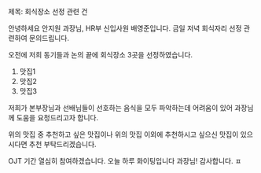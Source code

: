 제목: 회식장소 선정 관련 건

안녕하세요 안지원 과장님, HR부 신입사원 배영준입니다.
금일 저녁 회식자리 선정 관련하여 문의드립니다.

오전에 저희 동기들과 논의 끝에 회식장소 3곳을 선정하였습니다.

1. 맛집1
2. 맛집2
3. 맛집3

저희가 본부장님과 선배님들이 선호하는 음식을 모두 파악하는데 어려움이 있어
과장님께 도움을 요청드리고자 합니다.

위의 맛집 중 추천하고 싶은 맛집이나 위의 맛집 이외에 추천하시고 싶으신 맛집이 있으시다면 추천 부탁드리겠습니다.

OJT 기간 열심히 참여하겠습니다. 오늘 하루 화이팅입니다 과장님!
감사합니다.
ㅍ
